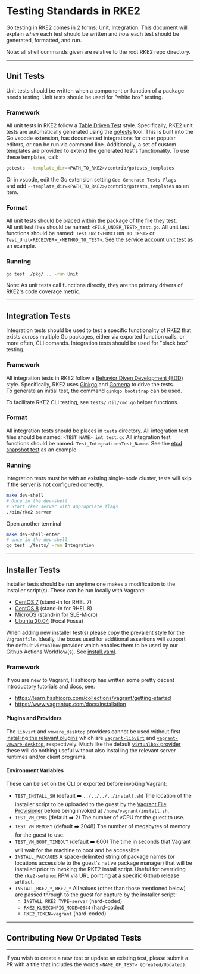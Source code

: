 # Testing Standards in RKE2

Go testing in RKE2 comes in 2 forms: Unit, Integration. This document will 
explain *when* each test should be written and *how* each test should be
generated, formatted, and run.

Note: all shell commands given are relative to the root RKE2 repo directory.

___

## Unit Tests

Unit tests should be written when a component or function of a package needs testing.
Unit tests should be used for "white box" testing.

### Framework

All unit tests in RKE2 follow a [Table Driven Test](https://github.com/golang/go/wiki/TableDrivenTests) style.
Specifically, RKE2 unit tests are automatically generated using the [gotests](https://github.com/cweill/gotests) tool.
This is built into the Go vscode extension, has documented integrations for other popular editors, or can be run via
command line. Additionally, a set of custom templates are provided to extend the generated test's functionality.
To use these templates, call:

```bash
gotests --template_dir=<PATH_TO_RKE2>/contrib/gotests_templates
```

Or in vscode, edit the Go extension setting `Go: Generate Tests Flags`  
and add `--template_dir=<PATH_TO_RKE2>/contrib/gotests_templates` as an item.

### Format

All unit tests should be placed within the package of the file they test.  
All unit test files should be named: `<FILE_UNDER_TEST>_test.go`.
All unit test functions should be named: `Test_Unit<FUNCTION_TO_TEST>` or `Test_Unit<RECEIVER>_<METHOD_TO_TEST>`.
See the [service account unit test](https://github.com/rancher/rke2/blob/master/pkg/rke2/serviceaccount_test.go) as an example.

### Running

```bash
go test ./pkg/... -run Unit
```

Note: As unit tests call functions directly, they are the primary drivers of RKE2's code coverage metric.

___

## Integration Tests

Integration tests should be used to test a specific functionality of RKE2 that exists across multiple Go packages,
either via exported function calls, or more often, CLI comands. Integration tests should be used for "black box"
testing. 

### Framework

All integration tests in RKE2 follow a [Behavior Diven Development (BDD)](https://en.wikipedia.org/wiki/Behavior-driven_development) style.
Specifically, RKE2 uses [Ginkgo](https://onsi.github.io/ginkgo/) and [Gomega](https://onsi.github.io/gomega/) to drive the tests.  
To generate an initial test, the command `ginkgo bootstrap` can be used.

To facilitate RKE2 CLI testing, see `tests/util/cmd.go` helper functions.

### Format

All integration tests should be places in `tests` directory.
All integration test files should be named: `<TEST_NAME>_int_test.go`
All integration test functions should be named: `Test_Integration<Test_Name>`.
See the [etcd snapshot test](https://github.com/rancher/rke2/blob/master/tests/etcd_int_test.go) as an example.

### Running

Integration tests must be with an existing single-node cluster, tests will skip if the server is not configured correctly.
```bash
make dev-shell
# Once in the dev-shell
# Start rke2 server with appropriate flags
./bin/rke2 server 
```
Open another terminal
```bash
make dev-shell-enter
# once in the dev-shell
go test ./tests/ -run Integration
```
___

## Installer Tests

Installer tests should be run anytime one makes a modification to the installer script(s).
These can be run locally with Vagrant:
- [CentOS 7](../tests/vagrant/install/centos-7) (stand-in for RHEL 7)
- [CentOS 8](../tests/vagrant/install/centos-8) (stand-in for RHEL 8)
- [MicroOS](../tests/vagrant/install/opensuse-microos) (stand-in for SLE-Micro)
- [Ubuntu 20.04](../tests/vagrant/install/ubuntu-focal) (Focal Fossa)

When adding new installer test(s) please copy the prevalent style for the `Vagrantfile`.
Ideally, the boxes used for additional assertions will support the default `virtualbox` provider which
enables them to be used by our Github Actions Workflow(s). See [install.yaml](../.github/workflows/install.yaml).

### Framework

If you are new to Vagrant, Hashicorp has written some pretty decent introductory tutorials and docs, see:
- https://learn.hashicorp.com/collections/vagrant/getting-started
- https://www.vagrantup.com/docs/installation

#### Plugins and Providers

The `libvirt` and `vmware_desktop` providers cannot be used without first [installing the relevant plugins](https://www.vagrantup.com/docs/cli/plugin#plugin-install)
which are [`vagrant-libvirt`](https://github.com/vagrant-libvirt/vagrant-libvirt) and
[`vagrant-vmware-desktop`](https://www.vagrantup.com/docs/providers/vmware/installation), respectively.
Much like the default [`virtualbox` provider](https://www.vagrantup.com/docs/providers/virtualbox) these will do
nothing useful without also installing the relevant server runtimes and/or client programs.

#### Environment Variables 

These can be set on the CLI or exported before invoking Vagrant:
- `TEST_INSTALL_SH` (default :arrow_right: `../../../../install.sh`)
  The location of the installer script to be uploaded to the guest by the [Vagrant File Provisioner](https://www.vagrantup.com/docs/provisioning/file) before being invoked at `/home/vagrant/install.sh`.
- `TEST_VM_CPUS` (default :arrow_right: 2)
  The number of vCPU for the guest to use.
- `TEST_VM_MEMORY` (default :arrow_right: 2048)
  The number of megabytes of memory for the guest to use.
- `TEST_VM_BOOT_TIMEOUT` (default :arrow_right: 600)
  The time in seconds that Vagrant will wait for the machine to boot and be accessible.
- `INSTALL_PACKAGES`
  A space-delimited string of package names (or locations accessible to the guest's native package manager) that will 
  be installed prior to invoking the RKE2 install script. Useful for overriding the `rke2-selinux` RPM via URL pointing
  at a specific Github release artifact.
- `INSTALL_RKE2_*`, `RKE2_*`
  All values (other than those mentioned below) are passed through to the guest for capture by the installer script:
    - `INSTALL_RKE2_TYPE=server` (hard-coded)
    - `RKE2_KUBECONFIG_MODE=0644` (hard-coded)
    - `RKE2_TOKEN=vagrant` (hard-coded)

___

## Contributing New Or Updated Tests

___
If you wish to create a new test or update an existing test, 
please submit a PR with a title that includes the words `<NAME_OF_TEST> (Created/Updated)`.
